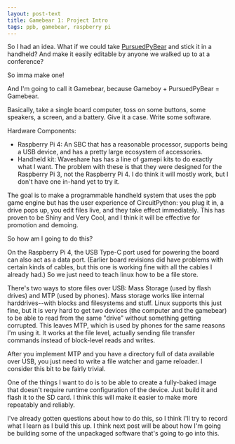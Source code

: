 ```yaml
---
layout: post-text
title: Gamebear 1: Project Intro
tags: ppb, gamebear, raspberry pi
---
```


So I had an idea. What if we could take [PursuedPyBear](https://ppb.dev/) and stick it in a handheld? And make it easily editable by anyone we walked up to at a conference?

So imma make one!

And I'm going to call it Gamebear, because Gameboy + PursuedPyBear = Gamebear.

Basically, take a single board computer, toss on some buttons, some speakers, a screen, and a battery. Give it a case. Write some software.

Hardware Components:

* Raspberry Pi 4: An SBC that has a reasonable processor, supports being a USB device, and has a pretty large ecosystem of accessories.
* Handheld kit: Waveshare has has a line of gamepi kits to do exactly what I want. The problem with these is that they were designed for the Raspberry Pi 3, not the Raspberry Pi 4. I do think it will mostly work, but I don't have one in-hand yet to try it.

The goal is to make a programmable handheld system that uses the ppb game engine but has the user experience of CircuitPython: you plug it in, a drive pops up, you edit files live, and they take effect immediately. This has proven to be Shiny and Very Cool, and I think it will be effective for promotion and demoing.

So how am I going to do this?

On the Raspberry Pi 4, the USB Type-C port used for powering the board can also act as a data port. (Earlier board revisions did have problems with certain kinds of cables, but this one is working fine with all the cables I already had.) So we just need to teach linux how to be a file store.

There's two ways to store files over USB: Mass Storage (used by flash drives) and MTP (used by phones). Mass storage works like internal harddrives--with blocks and filesystems and stuff. Linux supports this just fine, but it is very hard to get two devices (the computer and the gamebear) to be able to read from the same "drive" without something getting corrupted. This leaves MTP, which is used by phones for the same reasons I'm using it. It works at the file level, actually sending file transfer commands instead of block-level reads and writes.

After you implement MTP and you have a directory full of data available over USB, you just need to write a file watcher and game reloader. I consider this bit to be fairly trivial.

One of the things I want to do is to be able to create a fully-baked image that doesn't require runtime configuration of the device. Just build it and flash it to the SD card. I think this will make it easier to make more repeatably and reliably.

I've already gotten questions about how to do this, so I think I'll try to record what I learn as I build this up. I think next post will be about how I'm going be building some of the unpackaged software that's going to go into this.
